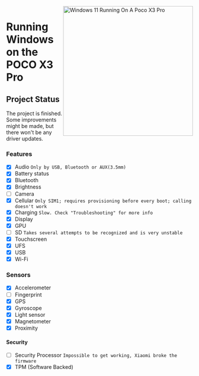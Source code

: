 <img align="right" src="https://github.com/woa-vayu/src_vayu_windows/blob/main/2Poco X3 Pro Windows.png" width="350" alt="Windows 11 Running On A Poco X3 Pro">

# Running Windows on the POCO X3 Pro

## Project Status
The project is finished. Some improvements might be made, but there won't be any driver updates.

### Features
- [x] Audio ```Only by USB, Bluetooth or AUX(3.5mm)```
- [x] Battery status
- [x] Bluetooth
- [x] Brightness
- [ ] Camera
- [x] Cellular ```Only SIM1; requires provisioning before every boot; calling doesn't work```
- [x] Charging ```Slow. Check "Troubleshooting" for more info```
- [x] Display
- [x] GPU
- [ ] SD ```Takes several attempts to be recognized and is very unstable```
- [x] Touchscreen
- [x] UFS
- [x] USB
- [x] Wi-Fi

### Sensors
- [x] Accelerometer
- [ ] Fingerprint
- [x] GPS
- [x] Gyroscope
- [x] Light sensor
- [x] Magnetometer
- [x] Proximity

#### Security

- [ ] Security Processor ```Impossible to get working, Xiaomi broke the firmware```
- [x] TPM (Software Backed)
